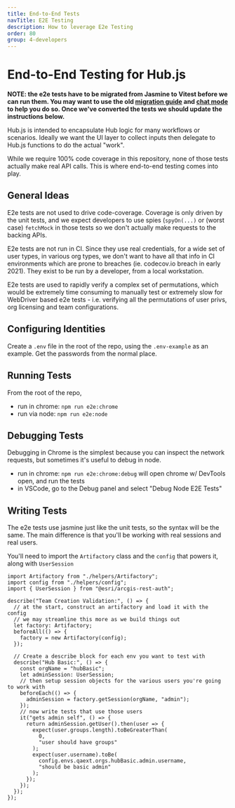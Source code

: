 ```yaml
---
title: End-to-End Tests
navTitle: E2E Testing
description: How to leverage E2e Testing
order: 80
group: 4-developers
---
```


# End-to-End Testing for Hub.js

**NOTE: the e2e tests have to be migrated from Jasmine to Vitest before we can run them. You may want to use the old [migration guide](https://github.com/Esri/hub.js/blob/ae1568e4ab1d675c201a9fbdc8d9eb11f5033823/.github/instructions/test.instructions.md) and [chat mode](https://github.com/Esri/hub.js/blob/ae1568e4ab1d675c201a9fbdc8d9eb11f5033823/.github/chatmodes/test-migration.chatmode.md) to help you do so. Once we've converted the tests we should update the instructions below.**

Hub.js is intended to encapsulate Hub logic for many workflows or scenarios. Ideally we want the UI layer to collect inputs then delegate to Hub.js functions to do the actual "work".

While we require 100% code coverage in this repository, none of those tests actually make real API calls. This is where end-to-end testing comes into play.

## General Ideas

E2e tests are not used to drive code-coverage. Coverage is only driven by the unit tests, and we expect developers to use spies (`spyOn(...)` or (worst case) `fetchMock` in those tests so we don't actually make requests to the backing APIs.

E2e tests are not run in CI. Since they use real credentials, for a wide set of user types, in various org types, we don't want to have all that info in CI environments which are prone to breaches (ie. codecov.io breach in early 2021). They exist to be run by a developer, from a local workstation.

E2e tests are used to rapidly verify a complex set of permutations, which would be extremely time consuming to manually test or extremely slow for WebDriver based e2e tests - i.e. verifying all the permutations of user privs, org licensing and team configurations.

## Configuring Identities

Create a `.env` file in the root of the repo, using the `.env-example` as an example. Get the passwords from the normal place.

## Running Tests

From the root of the repo,

- run in chrome: `npm run e2e:chrome`
- run via node: `npm run e2e:node`

## Debugging Tests

Debugging in Chrome is the simplest because you can inspect the network requests, but sometimes it's useful to debug in node.

- run in chrome: `npm run e2e:chrome:debug` will open chrome w/ DevTools open, and run the tests
- in VSCode, go to the Debug panel and select "Debug Node E2E Tests"

## Writing Tests

The e2e tests use jasmine just like the unit tests, so the syntax will be the same. The main difference is that you'll be working with real sessions and real users.

You'll need to import the `Artifactory` class and the `config` that powers it, along with `UserSession`

```
import Artifactory from "./helpers/Artifactory";
import config from "./helpers/config";
import { UserSession } from "@esri/arcgis-rest-auth";

describe("Team Creation Validation:", () => {
  // at the start, construct an artifactory and load it with the config
  // we may streamline this more as we build things out
  let factory: Artifactory;
  beforeAll(() => {
    factory = new Artifactory(config);
  });

  // Create a describe block for each env you want to test with
  describe("Hub Basic:", () => {
    const orgName = "hubBasic";
    let adminSession: UserSession;
    // then setup session objects for the various users you're going to work with
    beforeEach(() => {
      adminSession = factory.getSession(orgName, "admin");
    });
    // now write tests that use those users
    it("gets admin self", () => {
      return adminSession.getUser().then(user => {
        expect(user.groups.length).toBeGreaterThan(
          0,
          "user should have groups"
        );
        expect(user.username).toBe(
          config.envs.qaext.orgs.hubBasic.admin.username,
          "should be basic admin"
        );
      });
    });
  });
});
```
